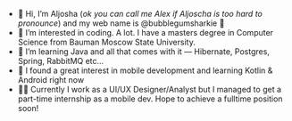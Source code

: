 - 👋 Hi, I’m Aljosha (*ok you can call me Alex if Aljoscha is too hard to pronounce*) and my web name is @bubblegumsharkie 🦈 
- 👀 I’m interested in coding. A lot. I have a masters degree in Computer Science from Bauman Moscow State University.
- 🌱 I’m learning Java and all that comes with it — Hibernate, Postgres, Spring, RabbitMQ etc...
- 📱 I found a great interest in mobile development and learning Kotlin & Android right now
-  👨‍💻 Currently I work as a UI/UX Designer/Analyst but I managed to get a part-time internship as a mobile dev. Hope to achieve a fulltime position soon!

<!---
bubblegumsharkie/bubblegumsharkie is a ✨ special ✨ repository because its `README.md` (this file) appears on your GitHub profile.
You can click the Preview link to take a look at your changes.
--->
